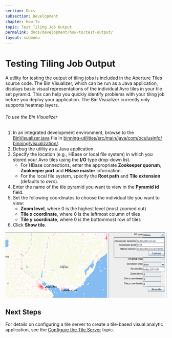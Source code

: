 ```yaml
---
section: Docs
subsection: Development
chapter: How-To
topic: Test Tiling Job Output
permalink: docs/development/how-to/test-output/
layout: submenu
---
```


Testing Tiling Job Output
=========================

A utility for testing the output of tiling jobs is included in the Aperture Tiles source code. The Bin Visualizer, which can be run as a Java application, displays basic visual representations of the individual Avro tiles in your tile set pyramid. This can help you quickly identify problems with your tiling job before you deploy your application. The Bin Visualizer currently only supports heatmap layers.

<h6 class="procedure">To use the Bin Visualizer</h6>

1. In an integrated development environment, browse to the [BinVisualizer.java](https://github.com/unchartedsoftware/aperture-tiles/blob/master/binning-utilities/src/main/java/com/oculusinfo/binning/visualization/BinVisualizer.java) file in [binning-utilities/<wbr>src/<wbr>main/<wbr>java/<wbr>com/<wbr>oculusinfo/<wbr>binning/<wbr>visualization/](https://github.com/unchartedsoftware/aperture-tiles/tree/master/binning-utilities/src/main/java/com/oculusinfo/binning/visualization).
2. Debug the utility as a Java application.
3. Specify the location (e.g., HBase or local file system) in which you stored your Avro tiles using the **I/O** type drop-down list.
	- For HBase connections, enter the appropriate **Zookeeper quorum**, **Zookeeper port** and **HBase master** information.
	- For the local file system, specify the **Root path** and **Tile extension** (defaults to *avro*).
4. Enter the name of the tile pyramid you want to view in the **Pyramid id** field.
5. Set the following coordinates to choose the individual tile you want to view:
	- **Zoom level**, where 0 is the highest level (most zoomed out)
	- **Tile x coordinate**, where 0 is the leftmost column of tiles
	- **Tile y coordinate**, where 0 is the bottommost row of tiles
6. Click **Show tile**.

<img src="../../../../img/bin-visualizer.png" class="screenshot" alt="Bin Visualizer" />

## Next Steps ##

For details on configuring a tile server to create a tile-based visual analytic application, see the [Configure the Tile Server](../tile-server/) topic.